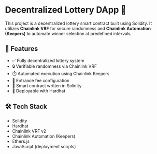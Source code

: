 # Decentralized Lottery DApp 🎰

This project is a decentralized lottery smart contract built using Solidity. It utilizes **Chainlink VRF** for secure randomness and **Chainlink Automation (Keepers)** to automate winner selection at predefined intervals.

## 🚀 Features

- ✅ Fully decentralized lottery system
- 🔒 Verifiable randomness via Chainlink VRF
- ⏱️ Automated execution using Chainlink Keepers
- 💸 Entrance fee configuration
- 📜 Smart contract written in Solidity
- 🔧 Deployable with Hardhat

## 🛠️ Tech Stack

- Solidity
- Hardhat
- Chainlink VRF v2
- Chainlink Automation (Keepers)
- Ethers.js
- JavaScript (deployment scripts)
